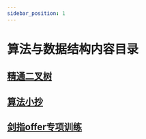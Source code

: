 ```yaml
---
sidebar_position: 1
---
```


# 算法与数据结构内容目录

## [精通二叉树](BinaryTree/readme)

## [算法小抄](algorithm_cheat_sheet/intro)

## [剑指offer专项训练](OfferOrientedAlgorithms-main/README)
